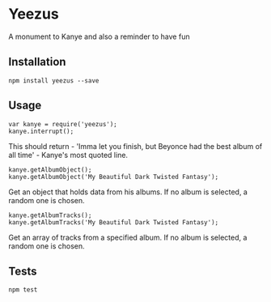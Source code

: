 # Yeezus
A monument to Kanye and also a reminder to have fun

## Installation

  `npm install yeezus --save`

## Usage
    var kanye = require('yeezus');
    kanye.interrupt();


  This should return - 'Imma let you finish, but Beyonce had the best album of all time' - Kanye's most quoted line.

    kanye.getAlbumObject();
    kanye.getAlbumObject('My Beautiful Dark Twisted Fantasy');

  Get an object that holds data from his albums. If no album is selected, a random one is chosen.

    kanye.getAlbumTracks();
    kanye.getAlbumTracks('My Beautiful Dark Twisted Fantasy');
  Get an array of tracks from a specified album. If no album is selected, a random one is chosen.

## Tests

  `npm test`